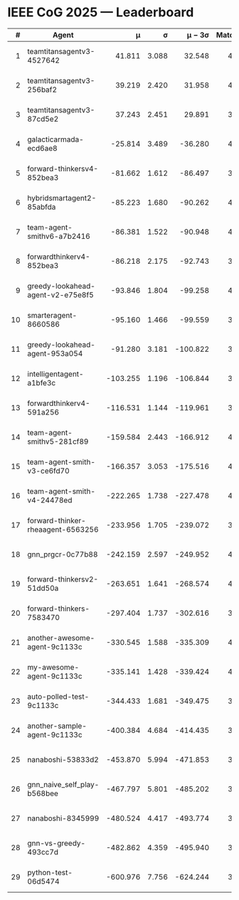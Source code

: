 # IEEE CoG 2025 — Leaderboard

| # | Agent | μ | σ | μ − 3σ | Matches | Updated |
|---:|---|---:|---:|---:|---:|---|
| 1 | teamtitansagentv3-4527642 | 41.811 | 3.088 | 32.548 | 4080 | 2025-08-18 19:45 |
| 2 | teamtitansagentv3-256baf2 | 39.219 | 2.420 | 31.958 | 4272 | 2025-08-18 19:45 |
| 3 | teamtitansagentv3-87cd5e2 | 37.243 | 2.451 | 29.891 | 3952 | 2025-08-18 19:45 |
| 4 | galacticarmada-ecd6ae8 | -25.814 | 3.489 | -36.280 | 4320 | 2025-08-18 19:45 |
| 5 | forward-thinkersv4-852bea3 | -81.662 | 1.612 | -86.497 | 3254 | 2025-08-18 19:45 |
| 6 | hybridsmartagent2-85abfda | -85.223 | 1.680 | -90.262 | 4067 | 2025-08-18 19:45 |
| 7 | team-agent-smithv6-a7b2416 | -86.381 | 1.522 | -90.948 | 4140 | 2025-08-18 19:45 |
| 8 | forwardthinkerv4-852bea3 | -86.218 | 2.175 | -92.743 | 3340 | 2025-08-18 19:45 |
| 9 | greedy-lookahead-agent-v2-e75e8f5 | -93.846 | 1.804 | -99.258 | 4156 | 2025-08-18 19:45 |
| 10 | smarteragent-8660586 | -95.160 | 1.466 | -99.559 | 3583 | 2025-08-18 19:45 |
| 11 | greedy-lookahead-agent-953a054 | -91.280 | 3.181 | -100.822 | 3896 | 2025-08-18 19:45 |
| 12 | intelligentagent-a1bfe3c | -103.255 | 1.196 | -106.844 | 3270 | 2025-08-18 19:45 |
| 13 | forwardthinkerv4-591a256 | -116.531 | 1.144 | -119.961 | 3734 | 2025-08-18 19:45 |
| 14 | team-agent-smithv5-281cf89 | -159.584 | 2.443 | -166.912 | 4180 | 2025-08-18 19:45 |
| 15 | team-agent-smith-v3-ce6fd70 | -166.357 | 3.053 | -175.516 | 4532 | 2025-08-18 19:45 |
| 16 | team-agent-smith-v4-24478ed | -222.265 | 1.738 | -227.478 | 4332 | 2025-08-18 19:45 |
| 17 | forward-thinker-rheaagent-6563256 | -233.956 | 1.705 | -239.072 | 3944 | 2025-08-18 19:45 |
| 18 | gnn_prgcr-0c77b88 | -242.159 | 2.597 | -249.952 | 4010 | 2025-08-18 19:45 |
| 19 | forward-thinkersv2-51dd50a | -263.651 | 1.641 | -268.574 | 4164 | 2025-08-18 19:45 |
| 20 | forward-thinkers-7583470 | -297.404 | 1.737 | -302.616 | 3800 | 2025-08-18 19:45 |
| 21 | another-awesome-agent-9c1133c | -330.545 | 1.588 | -335.309 | 4460 | 2025-08-18 19:45 |
| 22 | my-awesome-agent-9c1133c | -335.141 | 1.428 | -339.424 | 4400 | 2025-08-18 19:45 |
| 23 | auto-polled-test-9c1133c | -344.433 | 1.681 | -349.475 | 3500 | 2025-08-18 19:45 |
| 24 | another-sample-agent-9c1133c | -400.384 | 4.684 | -414.435 | 3900 | 2025-08-18 19:45 |
| 25 | nanaboshi-53833d2 | -453.870 | 5.994 | -471.853 | 3120 | 2025-08-18 19:45 |
| 26 | gnn_naive_self_play-b568bee | -467.797 | 5.801 | -485.202 | 3440 | 2025-08-18 19:45 |
| 27 | nanaboshi-8345999 | -480.524 | 4.417 | -493.774 | 3460 | 2025-08-18 19:45 |
| 28 | gnn-vs-greedy-493cc7d | -482.862 | 4.359 | -495.940 | 3440 | 2025-08-18 19:45 |
| 29 | python-test-06d5474 | -600.976 | 7.756 | -624.244 | 3350 | 2025-08-18 19:45 |
